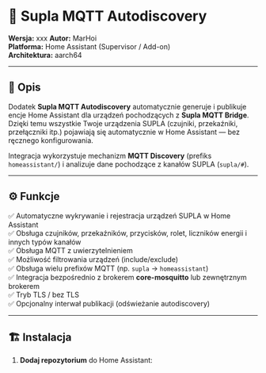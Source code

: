 # 🧩 Supla MQTT Autodiscovery  
**Wersja:** xxx
**Autor:** MarHoi  
**Platforma:** Home Assistant (Supervisor / Add-on)  
**Architektura:** aarch64  

---

## 📘 Opis

Dodatek **Supla MQTT Autodiscovery** automatycznie generuje i publikuje encje Home Assistant dla urządzeń pochodzących z **Supla MQTT Bridge**.  
Dzięki temu wszystkie Twoje urządzenia SUPLA (czujniki, przekaźniki, przełączniki itp.) pojawiają się automatycznie w Home Assistant — bez ręcznego konfigurowania.

Integracja wykorzystuje mechanizm **MQTT Discovery** (prefiks `homeassistant/`) i analizuje dane pochodzące z kanałów SUPLA (`supla/#`).

---

## ⚙️ Funkcje

✅ Automatyczne wykrywanie i rejestracja urządzeń SUPLA w Home Assistant  
✅ Obsługa czujników, przekaźników, przycisków, rolet, liczników energii i innych typów kanałów  
✅ Obsługa MQTT z uwierzytelnieniem  
✅ Możliwość filtrowania urządzeń (include/exclude)  
✅ Obsługa wielu prefixów MQTT (np. `supla` → `homeassistant`)  
✅ Integracja bezpośrednio z brokerem **core-mosquitto** lub zewnętrznym brokerem  
✅ Tryb TLS / bez TLS  
✅ Opcjonalny interwał publikacji (odświeżanie autodiscovery)  

---

## 🏗️ Instalacja

1. **Dodaj repozytorium** do Home Assistant:
